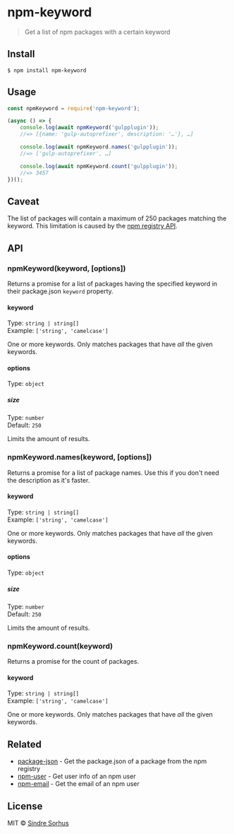 # npm-keyword

> Get a list of npm packages with a certain keyword


## Install

```
$ npm install npm-keyword
```


## Usage

```js
const npmKeyword = require('npm-keyword');

(async () => {
	console.log(await npmKeyword('gulpplugin'));
	//=> [{name: 'gulp-autoprefixer', description: '…'}, …]

	console.log(await npmKeyword.names('gulpplugin'));
	//=> ['gulp-autoprefixer', …]

	console.log(await npmKeyword.count('gulpplugin'));
	//=> 3457
})();
```

## Caveat

The list of packages will contain a maximum of 250 packages matching the keyword. This limitation is caused by the [npm registry API](https://github.com/npm/registry/blob/master/docs/REGISTRY-API.md#get-v1search).


## API

### npmKeyword(keyword, [options])

Returns a promise for a list of packages having the specified keyword in their package.json `keyword` property.

#### keyword

Type: `string | string[]`<br>
Example: `['string', 'camelcase']`

One or more keywords. Only matches packages that have *all* the given keywords.

#### options

Type: `object`

##### size

Type: `number`<br>
Default: `250`

Limits the amount of results.

### npmKeyword.names(keyword, [options])

Returns a promise for a list of package names. Use this if you don't need the description as it's faster.

#### keyword

Type: `string | string[]`<br>
Example: `['string', 'camelcase']`

One or more keywords. Only matches packages that have *all* the given keywords.

#### options

Type: `object`

##### size

Type: `number`<br>
Default: `250`

Limits the amount of results.

### npmKeyword.count(keyword)

Returns a promise for the count of packages.

#### keyword

Type: `string | string[]`<br>
Example: `['string', 'camelcase']`

One or more keywords. Only matches packages that have *all* the given keywords.


## Related

- [package-json](https://github.com/sindresorhus/package-json) - Get the package.json of a package from the npm registry
- [npm-user](https://github.com/sindresorhus/npm-user) - Get user info of an npm user
- [npm-email](https://github.com/sindresorhus/npm-email) - Get the email of an npm user


## License

MIT © [Sindre Sorhus](https://sindresorhus.com)
